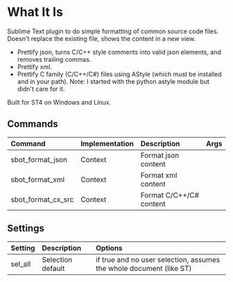 # What It Is

Sublime Text plugin to do simple formatting of common source code files. Doesn't replace the existing file,
shows the content in a new view.

- Prettify json, turns C/C++ style comments into valid json elements, and removes trailing commas.
- Prettify xml.
- Prettify C family (C/C++/C#) files using AStyle (which must be installed and in your path).
  Note: I started with the python astyle module but didn't care for it.

Built for ST4 on Windows and Linux.

## Commands

| Command                  | Implementation | Description                   | Args        |
| :--------                | :-------       | :-------                      | :--------   |
| sbot_format_json        | Context         | Format json content           |             |
| sbot_format_xml         | Context         | Format xml content            |             |
| sbot_format_cx_src      | Context         | Format C/C++/C# content       |             |

## Settings

| Setting            | Description         | Options                                                               |
| :--------          | :-------            | :------                                                               |
| sel_all            | Selection default   | if true and no user selection, assumes the whole document (like ST)   |
